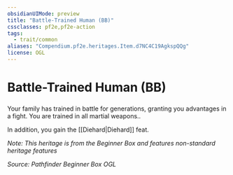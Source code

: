 ```yaml
---
obsidianUIMode: preview
title: "Battle-Trained Human (BB)"
cssclasses: pf2e,pf2e-action
tags:
  - trait/common
aliases: "Compendium.pf2e.heritages.Item.d7NC4C19AgkspQQg"
license: OGL
---
```

# Battle-Trained Human (BB)

### 






Your family has trained in battle for generations, granting you advantages in a fight. You are trained in all martial weapons..

In addition, you gain the [[Diehard|Diehard]] feat.

_Note: This heritage is from the Beginner Box and features non-standard heritage features_

*Source: Pathfinder Beginner Box*
*OGL*
